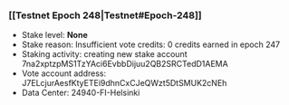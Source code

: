 ### [[Testnet Epoch 248|Testnet#Epoch-248]]
* Stake level: **None**
* Stake reason: Insufficient vote credits: 0 credits earned in epoch 247
* Staking activity: creating new stake account 7na2xptzpMS1TzYAci6EvbbDijuu2QB2SRCTedD1AEMA
* Vote account address: J7ELcjurAesfKtyETEi9dhnCxCJeQWzt5DtSMUK2cNEh
* Data Center: 24940-FI-Helsinki